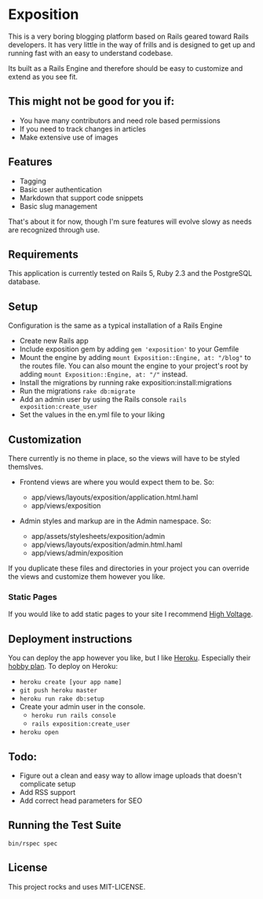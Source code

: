 Exposition
===========

This is a very boring blogging platform based on Rails geared toward Rails developers. It has very little in the way of frills and is designed to get up and running fast with an easy to understand codebase.

Its built as a Rails Engine and therefore should be easy to customize and extend as you see fit.

This might not be good for you if:
----------------------------------

* You have many contributors and need role based permissions
* If you need to track changes in articles
* Make extensive use of images

Features
--------

* Tagging
* Basic user authentication
* Markdown that support code snippets
* Basic slug management

That's about it for now, though I'm sure features will evolve slowy as needs are recognized through use.

Requirements
------------

This application is currently tested on Rails 5, Ruby 2.3 and the PostgreSQL database.

Setup
-----

Configuration is the same as a typical installation of a Rails Engine

* Create new Rails app
* Include exposition gem by adding `gem 'exposition'` to your Gemfile
* Mount the engine by adding `mount Exposition::Engine, at: "/blog"` to the routes file. You can also mount the engine to your project's root by adding `mount Exposition::Engine, at: "/"` instead.
* Install the migrations by running rake exposition:install:migrations
* Run the migrations `rake db:migrate`
* Add an admin user by using the Rails console `rails exposition:create_user`
* Set the values in the en.yml file to your liking

Customization
-------------

There currently is no theme in place, so the views will have to be styled themslves.

* Frontend views are where you would expect them to be. So:
  * app/views/layouts/exposition/application.html.haml
  * app/views/exposition

* Admin styles and markup are in the Admin namespace. So:
  * app/assets/stylesheets/exposition/admin
  * app/views/layouts/exposition/admin.html.haml
  * app/views/admin/exposition

If you duplicate these files and directories in your project you can override the views and customize them however you like.

### Static Pages

If you would like to add static pages to your site I recommend [High Voltage](https://github.com/thoughtbot/high_voltage "High Voltage"). 

Deployment instructions
-----------------------

You can deploy the app however you like, but I like [Heroku](http://heroku.com "Heroku"). Especially their [hobby plan](https://www.heroku.com/pricing "Heroku Pricing"). To deploy on Heroku:

* `heroku create [your app name]`
* `git push heroku master`
* `heroku run rake db:setup`
* Create your admin user in the console.
  * `heroku run rails console`
  * `rails exposition:create_user`
* `heroku open`

Todo:
-----

* Figure out a clean and easy way to allow image uploads that doesn't complicate setup
* Add RSS support
* Add correct head parameters for SEO

Running the Test Suite
----------------------

`bin/rspec spec`

License
-------

This project rocks and uses MIT-LICENSE.

